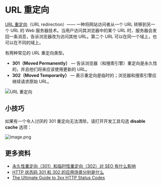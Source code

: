# URL 重定向

[URL 重定向](https://zh.wikipedia.org/wiki/%E7%B6%B2%E5%9F%9F%E5%90%8D%E7%A8%B1%E8%BD%89%E5%9D%80)（URL redirection）—— 一种将网站访问者从一个 URL 转移到另一个 URL 的 Web 服务器技术。当用户访问其浏览器中的某个 URL 时，服务器会发回一条消息，告诉浏览器改为访问其他 URL。第二个 URL 可以在同一个域上，也可以在不同的域上。

有两种常见的 URL 重定向类型。

- **301（Moved Permanently）** — 告诉浏览器（和搜索引擎）重定向是永久性的，并且他们将来应该使用更新的 URL。
- **302（Moved Temporarily）** — 表示重定向是临时的；浏览器和搜索引擎应继续请求原始 URL。

![URL 重定向](https://www.elated.com/wp-content/uploads/2016/10/url-redirection.png)

## 小技巧

如果有一个令人讨厌的 301 重定向无法清除，请打开开发工具勾选 **disable cache** 选项：

![image.png](https://upload-images.jianshu.io/upload_images/18281896-507706cec008ae17.png?imageMogr2/auto-orient/strip%7CimageView2/2/w/1240)

## 更多资料

- [永久性重定向（301）和临时性重定向（302）对 SEO 有什么影响](https://github.com/Advanced-Frontend/Daily-Interview-Question/issues/241)
- [HTTP 状态码 301 和 302 的应用场景分别是什么](https://github.com/Advanced-Frontend/Daily-Interview-Question/issues/249)
- [The Ultimate Guide to 3xx HTTP Status Codes](https://www.sitepoint.com/3xx-http-status-codes-ultimate-guide/)
